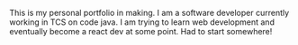 This is my personal portfolio in making.
I am a software developer currently working in TCS on code java.
I am trying to learn web development and eventually become a react dev at some point.
Had to start somewhere! 